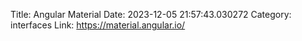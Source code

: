 Title: Angular Material
Date: 2023-12-05 21:57:43.030272
Category: interfaces
Link: https://material.angular.io/
